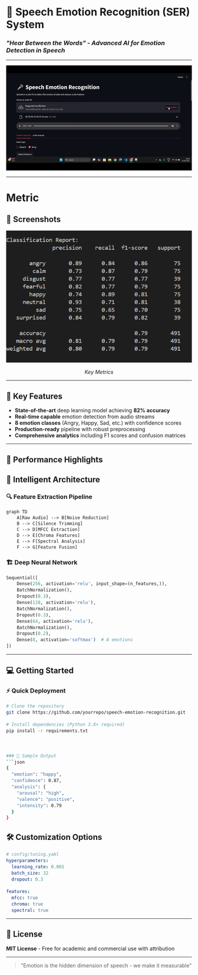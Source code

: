 # 🎤 Speech Emotion Recognition (SER) System  
### *"Hear Between the Words" - Advanced AI for Emotion Detection in Speech*  

---

![Live Demo](assets/Demo_video.gif)

---

# Metric
## 📸 Screenshots

<div align="center">
  <img src="assets/Metrics.png" width="600" alt="System Workflow">
  <p><em>Key Metrics</em></p>
</div>


---

## 🌟 Key Features  
- **State-of-the-art** deep learning model achieving **82% accuracy**  
- **Real-time capable** emotion detection from audio streams  
- **8 emotion classes** (Angry, Happy, Sad, etc.) with confidence scores  
- **Production-ready** pipeline with robust preprocessing  
- **Comprehensive analytics** including F1 scores and confusion matrices  

---

## 🚀 Performance Highlights  


## 🧠 Intelligent Architecture  

### 🔍 Feature Extraction Pipeline  
```mermaid
graph TD
    A[Raw Audio] --> B[Noise Reduction]
    B --> C[Silence Trimming]
    C --> D[MFCC Extraction]
    D --> E[Chroma Features]
    E --> F[Spectral Analysis]
    F --> G[Feature Fusion]
```

### 🏗️ Deep Neural Network  
```python
Sequential([
    Dense(256, activation='relu', input_shape=(n_features,)),
    BatchNormalization(),
    Dropout(0.3),
    Dense(128, activation='relu'),
    BatchNormalization(),
    Dropout(0.3), 
    Dense(64, activation='relu'),
    BatchNormalization(),
    Dropout(0.2),
    Dense(8, activation='softmax')  # 8 emotions
])
```

---

## 💻 Getting Started  

### ⚡ Quick Deployment  
```bash
# Clone the repository
git clone https://github.com/yourrepo/speech-emotion-recognition.git

# Install dependencies (Python 3.8+ required)
pip install -r requirements.txt



### 🧪 Sample Output  
```json
{
  "emotion": "happy",
  "confidence": 0.87,
  "analysis": {
    "arousal": "high",
    "valence": "positive",
    "intensity": 0.79
  }
}
```

## 🛠️ Customization Options  

```yaml
# config/tuning.yaml
hyperparameters:
  learning_rate: 0.001
  batch_size: 32
  dropout: 0.3
  
features:
  mfcc: true
  chroma: true  
  spectral: true
```

---

## 📜 License  
**MIT License** - Free for academic and commercial use with attribution  

--- 


> "Emotion is the hidden dimension of speech - we make it measurable"  

